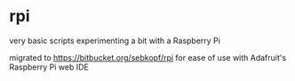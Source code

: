 rpi
===

very basic scripts experimenting a bit with a Raspberry Pi 

migrated to https://bitbucket.org/sebkopf/rpi for ease of use with Adafruit's Raspberry Pi web IDE
